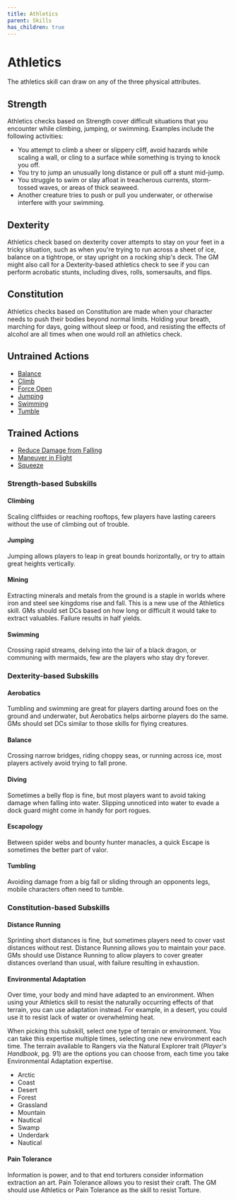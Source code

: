 ```yaml
---
title: Athletics
parent: Skills
has_children: true
---
```


# Athletics
The athletics skill can draw on any of the three physical attributes.

## Strength
Athletics checks based on Strength cover difficult situations that you encounter while climbing, jumping, or swimming. Examples include the following activities:
* You attempt to climb a sheer or slippery cliff, avoid hazards while scaling a wall, or cling to a surface while something is trying to knock you off.
* You try to jump an unusually long distance or pull off a stunt mid-jump.
* You struggle to swim or slay afloat in treacherous currents, storm-tossed waves, or areas of thick seaweed.
* Another creature tries to push or pull you underwater, or otherwise interfere with your swimming.

## Dexterity
Athletics check based on dexterity cover attempts to stay on your feet in a tricky situation, such as when you're trying to run across a sheet of ice, balance on a tightrope, or stay upright on a rocking ship's deck. The GM might also call for a Dexterity-based athletics check to see if you can perform acrobatic stunts, including dives, rolls, somersaults, and flips.

## Constitution
Athletics checks based on Constitution are made when your character needs to push their bodies beyond normal limits. Holding your breath, marching for days, going without sleep or food, and resisting the effects of alcohol are all times when one would roll an athletics check.

## Untrained Actions
* [Balance](https://stormchaserroleplaying.com/stormchaserRPG/Skills/Athletics/Balance)
* [Climb](https://stormchaserroleplaying.com/stormchaserRPG/Skills/Athletics/Climb)
* [Force Open](https://stormchaserroleplaying.com/stormchaserRPG/Skills/Athletics/Force)
* [Jumping](https://stormchaserroleplaying.com/stormchaserRPG/Skills/Athletics/Jump)
* [Swimming](https://stormchaserroleplaying.com/stormchaserRPG/Skills/Athletics/Swimming)
* [Tumble](https://stormchaserroleplaying.com/stormchaserRPG/Skills/Athletics/Tumble)

## Trained Actions
* [Reduce Damage from Falling](https://stormchaserroleplaying.com/stormchaserRPG/Skills/Athletics/Falling)
* [Maneuver in Flight](https://stormchaserroleplaying.com/stormchaserRPG/Skills/Athletics/ManeuverFlight)
* [Squeeze](https://stormchaserroleplaying.com/stormchaserRPG/Skills/Athletics/Squeeze)

### Strength-based Subskills

#### Climbing
Scaling cliffsides or reaching rooftops, few players have lasting careers without the use of climbing out of trouble.

#### Jumping
Jumping allows players to leap in great bounds horizontally, or try to attain great heights vertically.

#### Mining
Extracting minerals and metals from the ground is a staple in worlds where iron and steel see kingdoms rise and fall. This is a new use of the Athletics skill. GMs should set DCs based on how long or difficult it would take to extract valuables. Failure results in half yields.

#### Swimming
Crossing rapid streams, delving into the lair of a black dragon, or communing with mermaids, few are the players who stay dry forever.

### Dexterity-based Subskills

#### Aerobatics
Tumbling and swimming are great for players darting around foes on the ground and underwater, but Aerobatics helps airborne players do the same. GMs should set DCs similar to those skills for flying creatures.

#### Balance
Crossing narrow bridges, riding choppy seas, or running across ice, most players actively avoid trying to fall prone.

#### Diving
Sometimes a belly flop is fine, but most players want to avoid taking damage when falling into water. Slipping unnoticed into water to evade a dock guard might come in handy for port rogues.

#### Escapology
Between spider webs and bounty hunter manacles, a quick Escape is sometimes the better part of valor.

#### Tumbling
Avoiding damage from a big fall or sliding through an opponents legs, mobile characters often need to tumble.

### Constitution-based Subskills

#### Distance Running
Sprinting short distances is fine, but sometimes players need to cover vast distances without rest. Distance Running allows you to maintain your pace. GMs should use Distance Running to allow players to cover greater distances overland than usual, with failure resulting in exhaustion.

#### Environmental Adaptation
Over time, your body and mind have adapted to an environment. When using your Athletics skill to resist the naturally occurring effects of that terrain, you can use adaptation instead. For example, in a desert, you could use it to resist lack of water or overwhelming heat.

When picking this subskill, select one type of terrain or environment. You can take this expertise multiple times, selecting one new environment each time. The terrain available to Rangers via the Natural Explorer trait (*Player's Handbook*, pg. 91) are the options you can choose from, each time you take Environmental Adaptation expertise. 
* Arctic
* Coast
* Desert
* Forest
* Grassland
* Mountain
* Nautical
* Swamp
* Underdark
* Nautical

#### Pain Tolerance
Information is power, and to that end torturers consider information extraction an art. Pain Tolerance allows you to resist their craft. The GM should use Athletics or Pain Tolerance as the skill to resist Torture.
